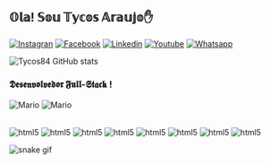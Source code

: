 ## 𝕆𝕝𝕒! 𝕊𝕠𝕦 𝕋𝕪𝕔𝕠𝕤 𝔸𝕣𝕒𝕦𝕛𝕠✋

[![Instagran](https://img.shields.io/badge/Instagram-E4405F?style=for-the-badge&logo=instagram&logoColor=white)](https://www.instagram.com/tycosoficial/)
[![Facebook](https://img.shields.io/badge/Facebook-1877F2?style=for-the-badge&logo=facebook&logoColor=white)](https://www.facebook.com/luisfesb)
[![Linkedin](https://img.shields.io/badge/LinkedIn-0077B5?style=for-the-badge&logo=linkedin&logoColor=white)](https://www.linkedin.com/in/luis-ara%C3%BAjo-257b95131)
[![Youtube](https://img.shields.io/badge/YouTube-FF0000?style=for-the-badge&logo=youtube&logoColor=white)](https://www.youtube.com/channel/UCWtWiXhED4y8ALcQIHO4c0Q)
[![Whatsapp](https://img.shields.io/badge/WhatsApp-25D366?style=for-the-badge&logo=whatsapp&logoColor=white)](https://contate.me/tycos84)

![Tycos84 GitHub stats](https://github-readme-stats.vercel.app/api?username=Tycos84&show_icons=true&theme=radical)




### 𝕯𝖊𝖘𝖊𝖓𝖛𝖔𝖑𝖛𝖊𝖉𝖔𝖗 𝕱𝖚𝖑𝖑-𝕾𝖙𝖆𝖈𝖐 !

<img align="center" alt="Mario" src="https://media.tenor.com/0JqgDg_WXrIAAAAj/dan%C3%A7a-mario.gif" /> <img align="center" alt="Mario" src="https://media.tenor.com/ECoxfxlj0FYAAAAj/luigi-mario-party.gif" />

<div style="display: inline_block"><br/>

<img align="center" alt="html5" src="https://img.shields.io/badge/HTML5-E34F26?style=for-the-badge&logo=html5&logoColor=white" />
<img align="center" alt="html5" src="https://img.shields.io/badge/CSS3-1572B6?style=for-the-badge&logo=css3&logoColor=white" />
<img align="center" alt="html5" src="https://img.shields.io/badge/JavaScript-F7DF1E?style=for-the-badge&logo=javascript&logoColor=black" />
<img align="center" alt="html5" src="https://img.shields.io/badge/Adobe%20Photoshop-31A8FF?style=for-the-badge&logo=Adobe%20Photoshop&logoColor=black" />
<img align="center" alt="html5" src="https://img.shields.io/badge/GIT-E44C30?style=for-the-badge&logo=git&logoColor=whitehttps://img.shields.io/badge/GIT-E44C30?style=for-the-badge&logo=git&logoColor=white" />
<img align="center" alt="html5" src="https://img.shields.io/badge/GIT-E44C30?style=for-the-badge&logo=git&logoColor=white"/>
<img align="center" alt="html5" src="https://img.shields.io/badge/Python-14354C?style=for-the-badge&logo=python&logoColor=white"/>
 <img align="center" alt="html5" src="https://img.shields.io/badge/Adobe%20after%20affects-CF96FD?style=for-the-badge&logo=Adobe%20after%20effects&logoColor=393665"/>

![snake gif](https://github.com/tycos84/tycos84/blob/output/github-contribution-grid-snake.svg)
 </div>

